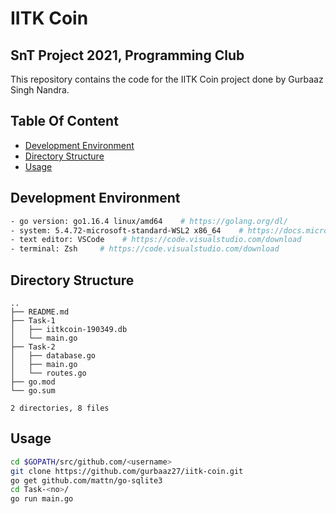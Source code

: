 # IITK Coin
## SnT Project 2021, Programming Club 

This repository contains the code for the IITK Coin project done by Gurbaaz Singh Nandra.

## Table Of Content
- [Development Environment](#development-environment)
- [Directory Structure](#directory-structure)
- [Usage](#usage)

## Development Environment

```bash
- go version: go1.16.4 linux/amd64    # https://golang.org/dl/
- system: 5.4.72-microsoft-standard-WSL2 x86_64    # https://docs.microsoft.com/en-us/windows/wsl/install-win10
- text editor: VSCode    # https://code.visualstudio.com/download
- terminal: Zsh     # https://code.visualstudio.com/download
```

## Directory Structure
```
..
├── README.md
├── Task-1
│   ├── iitkcoin-190349.db
│   └── main.go
├── Task-2
│   ├── database.go
│   ├── main.go
│   └── routes.go
├── go.mod
└── go.sum

2 directories, 8 files
```

## Usage
```bash
cd $GOPATH/src/github.com/<username>
git clone https://github.com/gurbaaz27/iitk-coin.git
go get github.com/mattn/go-sqlite3
cd Task-<no>/
go run main.go
```
